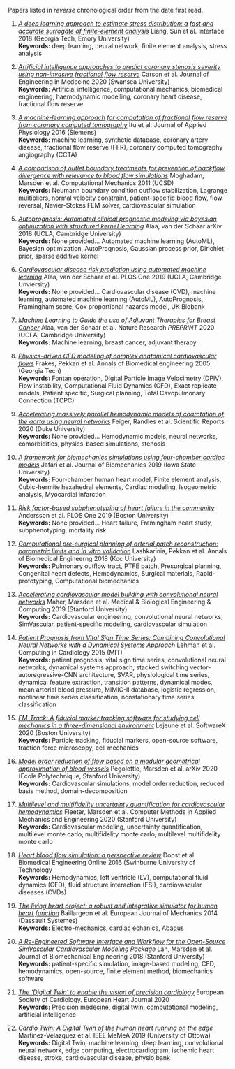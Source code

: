 Papers listed in *reverse* chronological order from the date first read.

1. [*A deep learning approach to estimate stress distribution: a fast and accurate surrogate of finite-element analysis*](https://royalsocietypublishing.org/doi/full/10.1098/rsif.2017.0844) Liang, Sun et al. Interface 2018 (Georgia Tech, Emory University) <br>
**Keywords:** deep learning, neural network, finite element analysis, stress analysis

1. [*Artificial intelligence approaches to predict coronary stenosis severity using non-invasive fractional flow reserve*](https://journals.sagepub.com/doi/pdf/10.1177/0954411920946526) Carson et al. Journal of Engineering in Medecine 2020 (Swansea University) <br>
**Keywords:** Artificial intelligence, computational mechanics, biomedical engineering, haemodynamic modelling, coronary heart disease, fractional flow reserve

1. [*A machine-learning approach for computation of fractional flow reserve from coronary computed tomography*](https://journals.physiology.org/doi/full/10.1152/japplphysiol.00752.2015) Itu et al. Journal of Applied Physiology 2016 (Siemens)<br>
**Keywords:** machine learning, synthetic database, coronary artery disease, fractional flow reserve (FFR), coronary computed tomography angiography (CCTA)
1. [*A comparison of outlet boundary treatments for prevention of backflow divergence with relevance to blood flow simulations*](https://link.springer.com/article/10.1007/s00466-011-0599-0) Moghadam, Marsden et al. Computational Mechanics 2011 (UCSD) <br>
**Keywords:** Neumann boundary condition outflow stabilization, Lagrange multipliers, normal velocity constraint, patient-specific blood flow, flow reversal, Navier-Stokes FEM solver, cardiovascular simulation

1. [*Autoprognosis: Automated clinical prognostic modeling via bayesian optimization with structured kernel learning*]() Alaa, van der Schaar arXiv 2018 (UCLA, Cambridge University) <br>
**Keywords:** None provided... Automated machine learning (AutoML), Bayesian optimization, AutoPrognosis, Gaussian process prior, Dirichlet prior, sparse additive kernel

1. [*Cardiovascular disease risk prediction using automated machine learning*](https://journals.plos.org/plosone/article?id=10.1371/journal.pone.0213653) Alaa, van der Schaar et al. PLOS One 2019 (UCLA, Cambridge Unviersity)<br>
**Keywords:** None provided... Cardiovascular disease (CVD), machine learning, automated machine learning (AutoML), AutoPrognosis, Framingham score, Cox proportional hazards model, UK Biobank

1. [*Machine Learning to Guide the use of Adjuvant Therapies for Breast Cancer*](https://www.researchsquare.com/article/rs-53594/v1) Alaa, van der Schaar et al. Nature Research *PREPRINT* 2020 (UCLA, Cambridge University)<br>
**Keywords:** Machine learning, breast cancer, adjuvant therapy

1. [*Physics-driven CFD modeling of complex anatomical cardiovascular flows*](https://link.springer.com/article/10.1007/s10439-005-1731-0) Frakes, Pekkan et al. Annals of Biomedical engineering 2005 (Georgia Tech)<br>
**Keywords:** Fontan operation, Digital Particle Image Velocimetry (DPIV), Flow instability, Computational Fluid Dynamics (CFD), Exact replicate models, Patient specific, Surgical planning, Total Cavopulmonary Connection (TCPC)

1. [*Accelerating massively parallel hemodynamic models of coarctation of the aorta using neural networks*](https://www.nature.com/articles/s41598-020-66225-0) Feiger, Randles et al. Scientific Reports 2020 (Duke University) <br>
**Keywords:** None provided... Hemodynamic models, neural networks, comorbidities, physics-based simulations, stenosis

1. [*A framework for biomechanics simulations using four-chamber cardiac models*](https://www.sciencedirect.com/science/article/pii/S0021929019303513) Jafari et al. Journal of Biomechanics 2019 (Iowa State University) <br>
**Keywords:** Four-chamber human heart model, Finite element analysis, Cubic-hermite hexahedral elements, Cardiac modeling, Isogeometric analysis, Myocardial infarction

1. [*Risk factor-based subphenotyping of heart failure in the community*](https://journals.plos.org/plosone/article?id=10.1371/journal.pone.0222886) Andersson et al. PLOS One 2019 (Boston University)<br>
**Keywords:** None provided... Heart failure, Framingham heart study, subphenotyping, mortality risk

1. [*Computational pre-surgical planning of arterial patch reconstruction: parametric limits and in vitro validation*](https://link.springer.com/article/10.1007/s10439-018-2043-5) Lashkarinia, Pekkan et al. Annals of Biomedical Engineerng 2018 (Koc University)<br>
**Keywords:** Pulmonary outflow tract, PTFE patch, Presurgical planning, Congenital heart defects, Hemodynamics, Surgical materials, Rapid-prototyping, Computational biomechanics

1. [*Accelerating cardiovascular model building with convolutional neural networks*](https://link.springer.com/article/10.1007/s11517-019-02029-3) Maher, Marsden et al. Medical & Biological Engineering & Computing 2019 (Stanford University)<br>
**Keywords:** Cardiovascular engineering, convolutional neural networks, SimVascular, patient-specific modeling, cardiovascular simulation

1. [*Patient Prognosis from Vital Sign Time Series: Combining Convolutional Neural Networks with a Dynamical Systems Approach*](https://ieeexplore.ieee.org/abstract/document/7411099) Lehman et al. Computing in Cardiology 2015 (MIT)<br>
**Keywords:** patient prognosis, vital sign time series, convolutional neural networks, dynamical systems approach, stacked switching vector-autoregressive-CNN architecture, SVAR, physiological time series, dynamical feature extraction, transition patterns, dynamical modes, mean arterial blood pressure, MIMIC-II database, logistic regression, nonlinear time series classification, nonstationary time series classification

1. [*FM-Track: A fiducial marker tracking software for studying cell mechanics in a three-dimensional environment*](https://www.sciencedirect.com/science/article/pii/S2352711019303474) Lejeune et al. SoftwareX 2020 (Boston University)<br>
**Keywords:** Particle tracking, fiducial markers, open-source software, traction force microscopy, cell mechanics

1. [*Model order reduction of flow based on a modular geometrical approximation of blood vessels*](https://arxiv.org/abs/2010.00285.pdf) Pegolottio, Marsden et al. arXiv 2020 (Ecole Polytechnique, Stanford University)<br>
**Keywords:** Cardiovascular simulations, model order reduction, reduced basis method, domain-decomposition

1. [*Multilevel and multifidelity uncertainty quantification for cardiovascular hemodynamics*](https://www.sciencedirect.com/science/article/pii/S0045782520302140) Fleeter, Marsden et al. Computer Methods in Applied Mechanics and Engineering 2020 (Stanford University)<br>
**Keywords:** Cardiovascular modeling, uncertainty quantification, multilevel monte carlo, multifidelity monte carlo, multilevel multifidelity monte carlo

1. [*Heart blood flow simulation: a perspective review*](https://link.springer.com/article/10.1186/s12938-016-0224-8) Doost et al. Biomedical Engineering Online 2016 (Swinburne University of Technology<br>
**Keywords:** Hemodynamics, left ventricle (LV), computational fluid dynamics (CFD), fluid structure interaction (FSI), cardiovascular diseases (CVDs)

1. [*The living heart project: a robust and integrative simulator for human heart function*](https://www.sciencedirect.com/science/article/pii/S0997753814000564) Baillargeon et al. European Journal of Mechanics 2014 (Dassault Systemes)<br>
**Keywords:** Electro-mechanics, cardiac echanics, Abaqus

1. [*A Re-Engineered Software Interface and Workflow for the Open-Source SimVascular Cardiovascular Modeling Package*](https://asmedigitalcollection.asme.org/biomechanical/article/140/2/024501/367484/A-Re-Engineered-Software-Interface-and-Workflow) Lan, Marsden et al. Journal of Biomechanical Engineering 2018 (Stanford University)<br>
**Keywords:** patient-specific simulation, image-based modeling, CFD, hemodynamics, open-source, finite element method, biomechanics software

1. [*The ‘Digital Twin’ to enable the vision of precision cardiology*](https://academic.oup.com/eurheartj/article/41/48/4556/5775673?login=true) European Society of Cardiology. European Heart Journal 2020<br>
**Keywords:** Precision medecine, digital twin, computational modeling, artificial intelligence

1. [*Cardio Twin: A Digital Twin of the human heart running on the edge*](https://ieeexplore.ieee.org/abstract/document/8802162) Martinez-Velazquez et al. IEEE MeMeA 2019 (University of Ottowa)<br>
**Keywords:** Digital Twin, machine learning, deep learning, convolutional neural network, edge computing, electrocardiogram, ischemic heart disease, stroke, cardiovascular disease, physio bank


